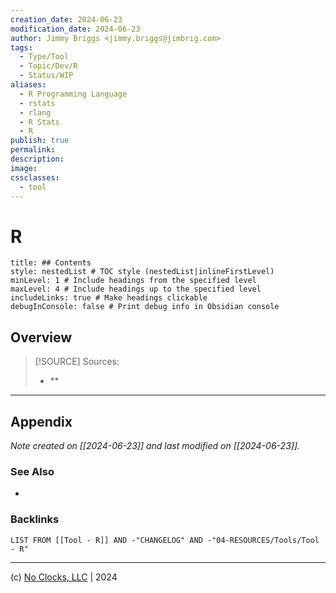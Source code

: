 ```yaml
---
creation_date: 2024-06-23
modification_date: 2024-06-23
author: Jimmy Briggs <jimmy.briggs@jimbrig.com>
tags:
  - Type/Tool
  - Topic/Dev/R
  - Status/WIP
aliases:
  - R Programming Language
  - rstats
  - rlang
  - R Stats
  - R
publish: true
permalink:
description:
image:
cssclasses:
  - tool
---
```



# R

```table-of-contents
title: ## Contents 
style: nestedList # TOC style (nestedList|inlineFirstLevel)
minLevel: 1 # Include headings from the specified level
maxLevel: 4 # Include headings up to the specified level
includeLinks: true # Make headings clickable
debugInConsole: false # Print debug info in Obsidian console
```

## Overview

> [!SOURCE] Sources:
> - **

***

## Appendix

*Note created on [[2024-06-23]] and last modified on [[2024-06-23]].*

### See Also

- 

### Backlinks

```dataview
LIST FROM [[Tool - R]] AND -"CHANGELOG" AND -"04-RESOURCES/Tools/Tool - R"
```

***

(c) [No Clocks, LLC](https://github.com/noclocks) | 2024